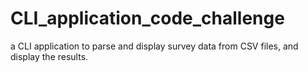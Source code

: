 # CLI_application_code_challenge
a CLI application to parse and display survey data from CSV files, and display the results.
